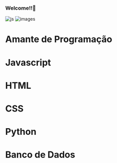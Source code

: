 

### Welcome!!👋   

![js](https://user-images.githubusercontent.com/67491104/110233152-ed20a800-7f00-11eb-960b-43c4df5ae395.jpg)
![images](https://user-images.githubusercontent.com/67491104/110233165-f578e300-7f00-11eb-8f41-cfa21c813928.jpg)

# Amante de Programação
# Javascript
# HTML
# CSS
# Python
# Banco de Dados

